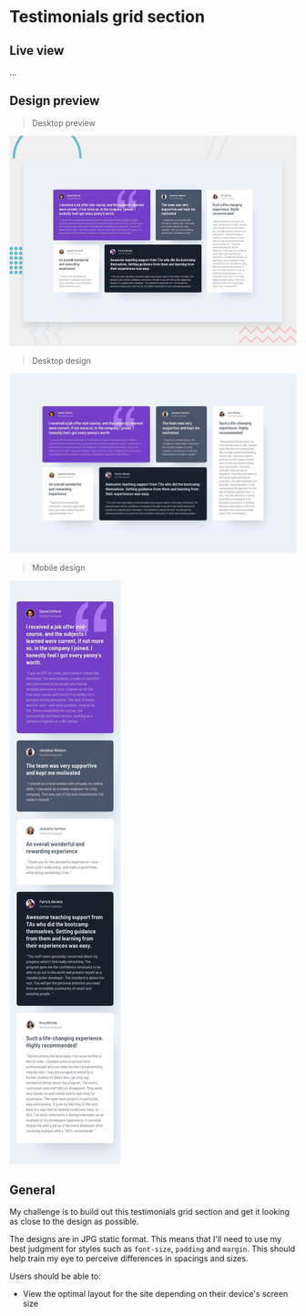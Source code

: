 # Testimonials grid section

## Live view
...

## Design preview
> Desktop preview

![Desktop preview](./design/desktop-preview.jpg)

> Desktop design

![Desktop design](./design/desktop-design.jpg)

> Mobile design

![Mobile design](./design/mobile-design.jpg)

## General

My challenge is to build out this testimonials grid section and get it looking as close to the design as possible.

The designs are in JPG static format. This means that I'll need to use my best judgment for styles such as  `font-size`,  `padding`  and  `margin`. This should help train my eye to perceive differences in spacings and sizes.

Users should be able to:

-   View the optimal layout for the site depending on their device's screen size